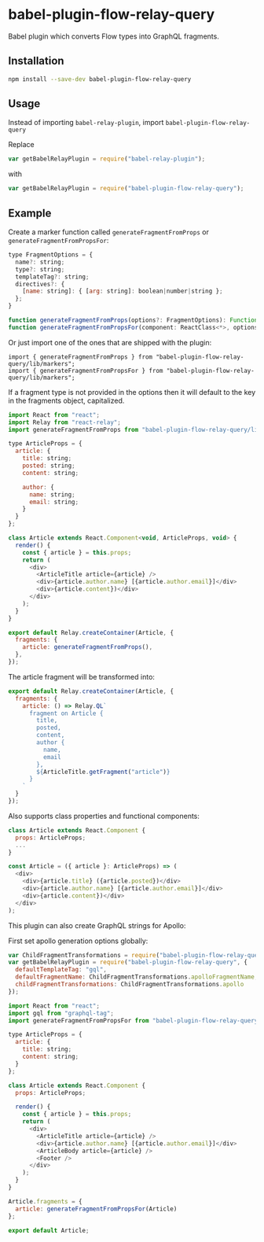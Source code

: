 # babel-plugin-flow-relay-query

Babel plugin which converts Flow types into GraphQL fragments.

## Installation

```sh
npm install --save-dev babel-plugin-flow-relay-query
```

## Usage

Instead of importing ```babel-relay-plugin```, import ```babel-plugin-flow-relay-query```

Replace

```javascript
var getBabelRelayPlugin = require("babel-relay-plugin");
```
with

```javascript
var getBabelRelayPlugin = require("babel-plugin-flow-relay-query");
```

## Example

Create a marker function called ```generateFragmentFromProps``` or ```generateFragmentFromPropsFor```:

```javascript
type FragmentOptions = {
  name?: string;
  type?: string;
  templateTag?: string;
  directives?: {
    [name: string]: { [arg: string]: boolean|number|string };
  };
}

function generateFragmentFromProps(options?: FragmentOptions): Function {}
function generateFragmentFromPropsFor(component: ReactClass<*>, options?: FragmentOptions): Function {}
```

Or just import one of the ones that are shipped with the plugin:

```javscript
import { generateFragmentFromProps } from "babel-plugin-flow-relay-query/lib/markers";
import { generateFragmentFromPropsFor } from "babel-plugin-flow-relay-query/lib/markers";
```

If a fragment type is not provided in the options then it will default to the key in the fragments object, capitalized.

```javascript
import React from "react";
import Relay from "react-relay";
import generateFragmentFromProps from "babel-plugin-flow-relay-query/lib/generateFragmentFromProps";

type ArticleProps = {
  article: {
    title: string;
    posted: string;
    content: string;

    author: {
      name: string;
      email: string;
    }
  }
};

class Article extends React.Component<void, ArticleProps, void> {
  render() {
    const { article } = this.props;
    return (
      <div>
        <ArticleTitle article={article} />
        <div>{article.author.name} [{article.author.email}]</div>
        <div>{article.content})</div>
      </div>
    );
  }
}

export default Relay.createContainer(Article, {
  fragments: {
    article: generateFragmentFromProps(),
  },
});
```

The article fragment will be transformed into:

```javascript
export default Relay.createContainer(Article, {
  fragments: {
    article: () => Relay.QL`
      fragment on Article {
        title,
        posted,
        content,
        author {
          name,
          email
        },
        ${ArticleTitle.getFragment("article")}
      }
    `
  }
});
```

Also supports class properties and functional components:

```javascript
class Article extends React.Component {
  props: ArticleProps;
  ...
}
```

```javascript
const Article = ({ article }: ArticleProps) => (
  <div>
    <div>{article.title} ({article.posted})</div>
    <div>{article.author.name} [{article.author.email}]</div>
    <div>{article.content})</div>
  </div>
);
```

This plugin can also create GraphQL strings for Apollo:

First set apollo generation options globally:

```javascript
var ChildFragmentTransformations = require("babel-plugin-flow-relay-query/lib/ChildFragmentTransformations");
var getBabelRelayPlugin = require("babel-plugin-flow-relay-query", {
  defaultTemplateTag: "gql",
  defaultFragmentName: ChildFragmentTransformations.apolloFragmentName,
  childFragmentTransformations: ChildFragmentTransformations.apollo
});
```

```javascript
import React from "react";
import gql from "graphql-tag";
import generateFragmentFromPropsFor from "babel-plugin-flow-relay-query/lib/generateFragmentFromPropsFor";

type ArticleProps = {
  article: {
    title: string;
    content: string;
  }
};

class Article extends React.Component {
  props: ArticleProps;

  render() {
    const { article } = this.props;
    return (
      <div>
        <ArticleTitle article={article} />
        <div>{article.author.name} [{article.author.email}]</div>
        <ArticleBody article={article} />
        <Footer />
      </div>
    );
  }
}

Article.fragments = {
  article: generateFragmentFromPropsFor(Article)
};

export default Article;
```
